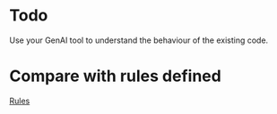 # Todo

Use your GenAI tool to understand the behaviour of the existing code.


# Compare with rules defined

[Rules](./Rules/Rules.md "Rules")

